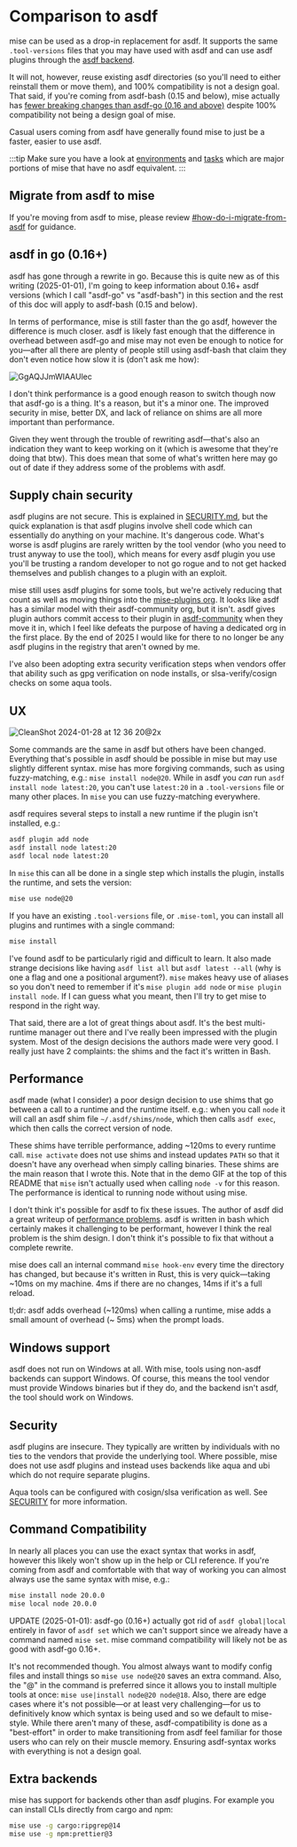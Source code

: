 # Comparison to asdf

mise can be used as a drop-in replacement for asdf. It supports the same `.tool-versions` files that
you may have used with asdf and can use asdf plugins through
the [asdf backend](/dev-tools/backends/asdf.html).

It will not, however, reuse existing asdf directories
(so you'll need to either reinstall them or move them), and 100% compatibility is not a design goal.
That said,
if you're coming from asdf-bash (0.15 and below), mise actually
has [fewer breaking changes than asdf-go (0.16 and above)](https://asdf-vm.com/guide/upgrading-to-v0-16.html)
despite 100% compatibility not being a design goal of mise.

Casual users coming from asdf have generally found mise to just be a faster, easier to use asdf.

:::tip
Make sure you have a look at [environments](/environments/) and [tasks](/tasks/) which
are major portions of mise that have no asdf equivalent.
:::

## Migrate from asdf to mise

If you're moving from asdf to mise, please
review [#how-do-i-migrate-from-asdf](/faq.html#how-do-i-migrate-from-asdf) for guidance.

## asdf in go (0.16+)

asdf has gone through a rewrite in go. Because this is quite new as of this writing (2025-01-01),
I'm going to keep information about 0.16+ asdf versions (which I call "asdf-go" vs "asdf-bash") in
this section and the rest of this doc will apply to asdf-bash (0.15 and below).

In terms of performance, mise is still faster than the go asdf, however the difference is much
closer. asdf is likely fast enough that the difference in overhead between asdf-go and mise may not
even be enough to notice for you—after all there are plenty of people still using asdf-bash that
claim they don't even notice how slow it is (don't ask me how):

![GgAQJJmWIAAUlec](https://github.com/user-attachments/assets/05689925-396d-41f3-bcd1-7b3b1bf6c2fa)

I don't think performance is a good enough reason to switch though now that asdf-go is a thing. It's
a reason, but it's a minor one. The improved security in mise, better DX, and lack of reliance on
shims are all more important than performance.

Given they went through the trouble of rewriting asdf—that's also an indication they want to keep
working on it (which is awesome that they're doing that btw). This does mean that some of what's
written here may go out of date if they address some of the problems
with asdf.

## Supply chain security

asdf plugins are not secure. This is explained
in [SECURITY.md](https://github.com/jdx/mise/blob/main/SECURITY.md), but the quick explanation is
that asdf plugins involve shell code which can essentially do anything on your machine. It's
dangerous code. What's worse is asdf plugins are rarely written by the tool vendor (who you need to
trust anyway to use the tool), which means for every asdf plugin you use you'll be trusting a random
developer to not go rogue and to not get hacked themselves and publish changes to a plugin with an
exploit.

mise still uses asdf plugins for some tools, but we're actively reducing that count as well as
moving things into the [mise-plugins org](https://github.com/mise-plugins). It looks like asdf has a
similar model with their asdf-community org, but it isn't. asdf gives plugin authors commit access
to their plugin in [asdf-community](https://github.com/asdf-community) when they move it in, which I
feel like defeats the purpose of having a dedicated org in the first place. By the end of 2025 I
would like for there to no longer be any asdf plugins in the registry that aren't owned by me.

I've also been adopting extra security verification steps when vendors offer that ability such as
gpg verification on node installs, or slsa-verify/cosign checks on some aqua tools.

## UX

![CleanShot 2024-01-28 at 12 36 20@2x](https://github.com/jdx/mise-docs/assets/216188/47f381d7-1566-4b78-9260-3b85a21dd6ec)

Some commands are the same in asdf but others have been changed. Everything that's possible
in asdf should be possible in mise but may use slightly different syntax. mise has more forgiving
commands,
such as using fuzzy-matching, e.g.: `mise install node@20`. While in asdf you _can_ run
`asdf install node latest:20`, you can't use `latest:20` in a `.tool-versions` file or many other
places.
In `mise` you can use fuzzy-matching everywhere.

asdf requires several steps to install a new runtime if the plugin isn't installed, e.g.:

```sh
asdf plugin add node
asdf install node latest:20
asdf local node latest:20
```

In `mise` this can all be done in a single step which installs the plugin, installs the runtime,
and sets the version:

```sh
mise use node@20
```

If you have an existing `.tool-versions` file, or `.mise-toml`, you can install all plugins
and runtimes with a single command:

```sh
mise install
```

I've found asdf to be particularly rigid and difficult to learn. It also made strange decisions like
having `asdf list all` but `asdf latest --all` (why is one a flag and one a positional argument?).
`mise` makes heavy use of aliases so you don't need to remember if it's `mise plugin add node` or
`mise plugin install node`. If I can guess what you meant, then I'll try to get mise to respond
in the right way.

That said, there are a lot of great things about asdf. It's the best multi-runtime manager out there
and I've really been impressed with the plugin system. Most of the design decisions the authors made
were very good. I really just have 2 complaints: the shims and the fact it's written in Bash.

## Performance

asdf made (what I consider) a poor design decision to use shims that go between a call to a runtime
and the runtime itself. e.g.: when you call `node` it will call an asdf shim file
`~/.asdf/shims/node`,
which then calls `asdf exec`, which then calls the correct version of node.

These shims have terrible performance, adding ~120ms to every runtime call. `mise activate` does not
use shims and instead
updates `PATH` so that it doesn't have any overhead when simply calling binaries. These shims are
the main reason that I wrote this. Note that in the demo GIF at the top of this README
that `mise` isn't actually used when calling `node -v` for this reason. The performance is
identical to running node without using mise.

I don't think it's possible for asdf to fix these issues. The author of asdf did a great writeup
of [performance problems](https://stratus3d.com/blog/2022/08/11/asdf-performance/). asdf is written
in bash which certainly makes it challenging to be performant, however I think the real problem is
the
shim design. I don't think it's possible to fix that without a complete rewrite.

mise does call an internal command `mise hook-env` every time the directory has changed, but because
it's written in Rust, this is very quick—taking ~10ms on my machine. 4ms if there are no changes,
14ms if it's
a full reload.

tl;dr: asdf adds overhead (~120ms) when calling a runtime, mise adds a small amount of overhead (~
5ms)
when the prompt loads.

## Windows support

asdf does not run on Windows at all. With mise, tools using non-asdf backends can support Windows.
Of course, this means the tool
vendor must provide Windows binaries but if they do, and the backend isn't asdf, the tool should
work on Windows.

## Security

asdf plugins are insecure. They typically are written by individuals with no ties to the vendors
that provide the underlying tool.
Where possible, mise does not use asdf plugins and instead uses backends like aqua and ubi which do
not require separate plugins.

Aqua tools can be configured with cosign/slsa verification as well.
See [SECURITY](https://github.com/jdx/mise/blob/main/SECURITY.md) for more information.

## Command Compatibility

In nearly all places you can use the exact syntax that works in asdf, however this likely won't
show up in the help or CLI reference. If you're coming from asdf and comfortable with that way of
working you can almost always use the same syntax with mise, e.g.:

```sh
mise install node 20.0.0
mise local node 20.0.0
```

UPDATE (2025-01-01): asdf-go (0.16+) actually got rid of `asdf global|local` entirely in favor of
`asdf set` which we can't support since we already have a command named `mise set`. mise command
compatibility will likely not be as good with asdf-go 0.16+.

It's not recommended though. You almost always want to modify config files and install things so
`mise use node@20` saves an extra command. Also, the "@" in the command is preferred since it allows
you to install multiple tools at once: `mise use|install node@20 node@18`. Also, there are edge
cases
where it's not possible—or at least very challenging—for us to definitively know which syntax is
being
used and so we default to mise-style. While there aren't many of these, asdf-compatibility is done
as a "best-effort" in order to make transitioning from asdf feel familiar for those users who can
rely on their muscle memory. Ensuring asdf-syntax works with everything is not a design goal.

## Extra backends

mise has support for backends other than asdf plugins. For example you can install CLIs
directly from cargo and npm:

```sh
mise use -g cargo:ripgrep@14
mise use -g npm:prettier@3
```
